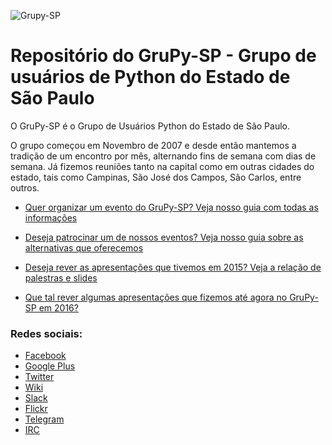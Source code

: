 ![Grupy-SP](https://raw.githubusercontent.com/grupy-sp/logo/master/logo-grupy.png)

# Repositório do GruPy-SP - Grupo de usuários de Python do Estado de São Paulo

O GruPy-SP é o Grupo de Usuários Python do Estado de São Paulo.

O grupo começou em Novembro de 2007 e desde então mantemos a tradição de um encontro por mês, alternando fins de semana com dias de semana. Já fizemos reuniões tanto na capital como em outras cidades do estado, tais como Campinas, São José dos Campos, São Carlos, entre outros.

- [Quer organizar um evento do GruPy-SP? Veja nosso guia com todas as informações](https://github.com/grupy-sp/encontros/blob/master/como-organizar-um-grupysp.md)

- [Deseja patrocinar um de nossos eventos? Veja nosso guia sobre as alternativas que oferecemos](https://github.com/grupy-sp/encontros/blob/master/patrocinio-grupysp.md)

- [Deseja rever as apresentações que tivemos em 2015? Veja a relação de palestras e slides](https://github.com/grupy-sp/encontros/tree/master/2015)

- [Que tal rever algumas apresentações que fizemos até agora no GruPy-SP em 2016?](https://github.com/grupy-sp/encontros/tree/master/2016)

### Redes sociais:

* [Facebook](https://www.facebook.com/grupysp)
* [Google Plus](https://plus.google.com/communities/117889929013238911492)
* [Twitter](https://twitter.com/grupysp)
* [Wiki](http://wiki.python.org.br/GrupySP)
* [Slack](https://grupysp.herokuapp.com/)
* [Flickr](https://www.flickr.com/photos/37128592@N03/albums)
* [Telegram](https://telegram.me/joinchat/CquhWAgxneh4k9v6CQH0wg)
* [IRC](http://webchat.freenode.net/?channels=grupy-sp)